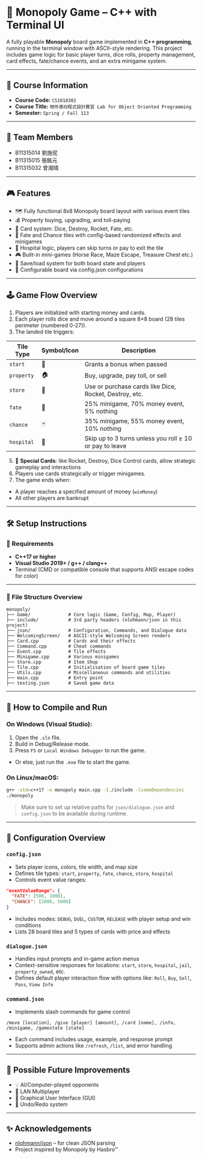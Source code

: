 # 🎲 Monopoly Game – C++ with Terminal UI

A fully playable **Monopoly** board game implemented in **C++ programming**, running in the terminal window with ASCII-style rendering. This project includes game logic for basic player turns, dice rolls, property management, card effects, fate/chance events, and an extra minigame system.

---

## 📘 Course Information

- **Course Code:** `CS1010302`  
- **Course Title:** `物件導向程式設計實習 Lab for Object Oriented Programming`  
- **Semester:** `Spring / Fall 113`

---

## 👥 Team Members

- B11315014 劉施伲
- B11315015 張銘元
- B11315032 曾湘晴

---

## 🎮 Features

- 🗺️ Fully functional 8x8 Monopoly board layout with various event tiles
- 💰 Property buying, upgrading, and toll-paying
- 🎴 Card system: Dice, Destroy, Rocket, Fate, etc.
- 🎲 Fate and Chance tiles with config-based randomized effects and minigames
- 🏥 Hospital logic, players can skip turns or pay to exit the tile
- 🎮 Built-in mini-games (Horse Race, Maze Escape, Treasure Chest etc.)
- 💾 Save/load system for both board state and players
- 🧩 Configurable board via config.json configurations

---

## 🕹️ Game Flow Overview

1. Players are initialized with starting money and cards.
2. Each player rolls dice and move around a square 8×8 board (28 tiles perimeter (numbered 0-27)).
3. The landed tile triggers:
   
| Tile Type   | Symbol/Icon | Description                                                 |
|-------------|-------------|-------------------------------------------------------------|
| `start`     | 🏁          | Grants a bonus when passed                                  |
| `property`  | 🏠          | Buy, upgrade, pay toll, or sell                             |
| `store`     | 🏬          | Use or purchase cards like Dice, Rocket, Destroy, etc.      |
| `fate`      | 🎴          | 25% minigame, 70% money event, 5% nothing                   |
| `chance`    | 🃏          | 35% minigame, 55% money event, 10% nothing                  |
| `hospital`  | 🏥          | Skip up to 3 turns unless you roll ≥ 10 or pay to leave     |

5. 🚀 **Special Cards**: like Rocket, Destroy, Dice Control cards, allow strategic gameplay and interactions
6. Players use cards strategically or trigger minigames.
7. The game ends when:
  - A player reaches a specified amount of money (`winMoney`)
  - All other players are bankrupt

---

## 🛠️ Setup Instructions

### 🔧 Requirements

- **C++17 or higher**
- **Visual Studio 2019+ / g++ / clang++**
- Terminal (CMD or compatible console that supports ANSI escape codes for color)

---

### 📁 File Structure Overview
```
monopoly/
├── Game/              # Core logic (Game, Config, Map, Player)
├── include/           # 3rd party headers (nlohmann/json in this project)
├── json/              # Configuration, Commands, and Dialogue data
├── WelcomingScreen/   # ASCII-style Welcoming Screen renders
├── Card.cpp           # Cards and their effects
├── Command.cpp        # Cheat commands
├── Event.cpp          # Tile effects
├── Minigame.cpp       # Various minigames
├── Store.cpp          # Item Shop
├── Tile.cpp           # Initialisation of board game tiles
├── Utils.cpp          # Miscellaneous commands and utilities
├── main.cpp           # Entry point
├── testing.json       # Saved game data
```

---

## 🚀 How to Compile and Run

### On Windows (Visual Studio):

1. Open the `.sln` file.
2. Build in Debug/Release mode.
3. Press `F5` or `Local Windows Debugger` to run the game.

* Or else, just run the `.exe` file to start the game.

### On Linux/macOS:

```bash
g++ -std=c++17 -o monopoly main.cpp -I./include -lsomeDependencies
./monopoly
```

> Make sure to set up relative paths for `json/dialogue.json` and `config.json` to be available during runtime.

---

## 🧪 Configuration Overview

### `config.json`
- Sets player icons, colors, tile width, and map size
- Defines tile types: `start`, `property`, `fate`, `chance`, `store`, `hospital`
- Controls event value ranges:
```json
"eventValueRange": {
  "FATE": [500, 1000],
  "CHANCE": [2000, 5000]
}
```
- Includes modes: `DEBUG`, `DUEL`, `CUSTOM`, `RELEASE` with player setup and win conditions
- Lists 28 board tiles and 5 types of cards with price and effects

### `dialogue.json`
- Handles input prompts and in-game action menus
- Context-sensitive responses for locations: `start`, `store`, `hospital`, `jail`, `property_owned`, etc.
- Defines default player interaction flow with options like: `Roll`, `Buy`, `Sell`, `Pass`, `View Info`

### `command.json`
- Implements slash commands for game control
```plaintext
/move [location], /give [player] [amount], /card [name], /info, /minigame, /gamestate [state]
```
- Each command includes usage, example, and response prompt
- Supports admin actions like `/refresh`, `/list`, and error handling

---

## 🧩 Possible Future Improvements

- 💡 AI/Computer-played opponents
- 📡 LAN Multiplayer
- 🎨 Graphical User Interface (GUI)
- 🔄 Undo/Redo system

---

## ✨ Acknowledgements

- [nlohmann/json](https://github.com/nlohmann/json) – for clean JSON parsing
- Project inspired by Monopoly by Hasbro™
